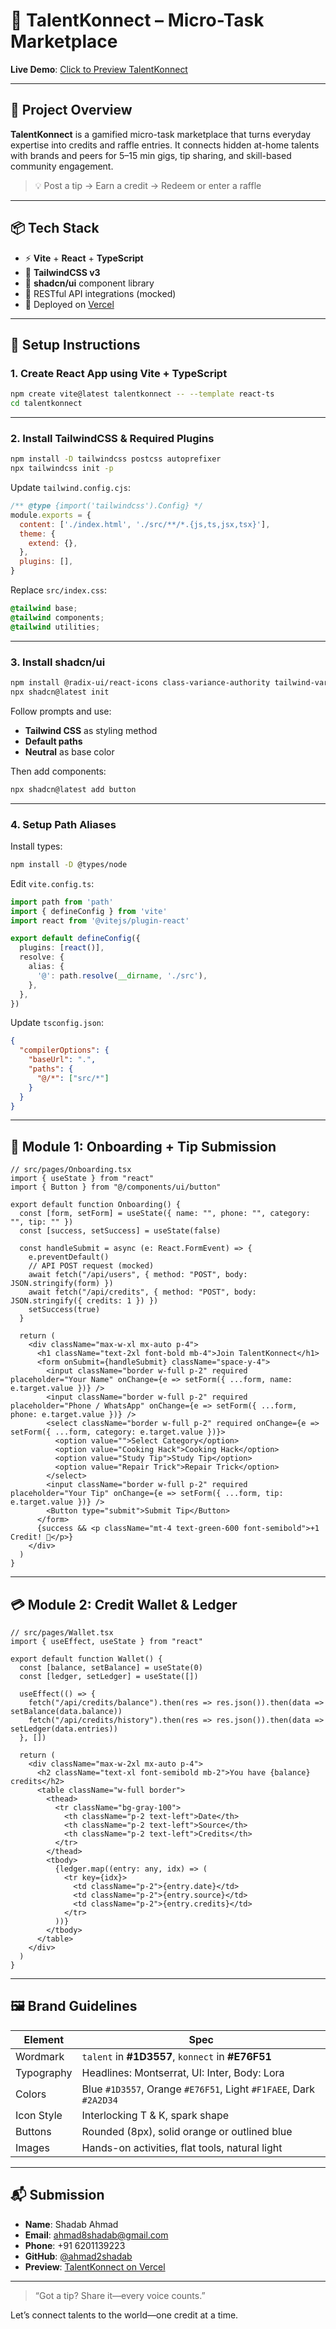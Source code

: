 
# 🚀 TalentKonnect – Micro-Task Marketplace

**Live Demo**: [Click to Preview TalentKonnect](https://talentkonnect-d8rm64pa7-shadabs-projects-c1a9c904.vercel.app/)

---

## 🧠 Project Overview

**TalentKonnect** is a gamified micro-task marketplace that turns everyday expertise into credits and raffle entries. It connects hidden at-home talents with brands and peers for 5–15 min gigs, tip sharing, and skill-based community engagement.

> 💡 Post a tip → Earn a credit → Redeem or enter a raffle

---

## 📦 Tech Stack

- ⚡ **Vite** + **React** + **TypeScript**
- 🎨 **TailwindCSS v3**
- 🧩 **shadcn/ui** component library
- 🔐 RESTful API integrations (mocked)
- 📍 Deployed on [Vercel](https://vercel.com)

---

## 🔧 Setup Instructions

### 1. Create React App using Vite + TypeScript

```bash
npm create vite@latest talentkonnect -- --template react-ts
cd talentkonnect
```

---

### 2. Install TailwindCSS & Required Plugins

```bash
npm install -D tailwindcss postcss autoprefixer
npx tailwindcss init -p
```

Update `tailwind.config.cjs`:

```js
/** @type {import('tailwindcss').Config} */
module.exports = {
  content: ['./index.html', './src/**/*.{js,ts,jsx,tsx}'],
  theme: {
    extend: {},
  },
  plugins: [],
}
```

Replace `src/index.css`:

```css
@tailwind base;
@tailwind components;
@tailwind utilities;
```

---

### 3. Install shadcn/ui

```bash
npm install @radix-ui/react-icons class-variance-authority tailwind-variants lucide-react
npx shadcn@latest init
```

Follow prompts and use:
- **Tailwind CSS** as styling method
- **Default paths**
- **Neutral** as base color

Then add components:
```bash
npx shadcn@latest add button
```

---

### 4. Setup Path Aliases

Install types:
```bash
npm install -D @types/node
```

Edit `vite.config.ts`:

```ts
import path from 'path'
import { defineConfig } from 'vite'
import react from '@vitejs/plugin-react'

export default defineConfig({
  plugins: [react()],
  resolve: {
    alias: {
      '@': path.resolve(__dirname, './src'),
    },
  },
})
```

Update `tsconfig.json`:

```json
{
  "compilerOptions": {
    "baseUrl": ".",
    "paths": {
      "@/*": ["src/*"]
    }
  }
}
```

---

## 🧩 Module 1: Onboarding + Tip Submission

```tsx
// src/pages/Onboarding.tsx
import { useState } from "react"
import { Button } from "@/components/ui/button"

export default function Onboarding() {
  const [form, setForm] = useState({ name: "", phone: "", category: "", tip: "" })
  const [success, setSuccess] = useState(false)

  const handleSubmit = async (e: React.FormEvent) => {
    e.preventDefault()
    // API POST request (mocked)
    await fetch("/api/users", { method: "POST", body: JSON.stringify(form) })
    await fetch("/api/credits", { method: "POST", body: JSON.stringify({ credits: 1 }) })
    setSuccess(true)
  }

  return (
    <div className="max-w-xl mx-auto p-4">
      <h1 className="text-2xl font-bold mb-4">Join TalentKonnect</h1>
      <form onSubmit={handleSubmit} className="space-y-4">
        <input className="border w-full p-2" required placeholder="Your Name" onChange={e => setForm({ ...form, name: e.target.value })} />
        <input className="border w-full p-2" required placeholder="Phone / WhatsApp" onChange={e => setForm({ ...form, phone: e.target.value })} />
        <select className="border w-full p-2" required onChange={e => setForm({ ...form, category: e.target.value })}>
          <option value="">Select Category</option>
          <option value="Cooking Hack">Cooking Hack</option>
          <option value="Study Tip">Study Tip</option>
          <option value="Repair Trick">Repair Trick</option>
        </select>
        <input className="border w-full p-2" required placeholder="Your Tip" onChange={e => setForm({ ...form, tip: e.target.value })} />
        <Button type="submit">Submit Tip</Button>
      </form>
      {success && <p className="mt-4 text-green-600 font-semibold">+1 Credit! 🎉</p>}
    </div>
  )
}
```

---

## 💳 Module 2: Credit Wallet & Ledger

```tsx
// src/pages/Wallet.tsx
import { useEffect, useState } from "react"

export default function Wallet() {
  const [balance, setBalance] = useState(0)
  const [ledger, setLedger] = useState([])

  useEffect(() => {
    fetch("/api/credits/balance").then(res => res.json()).then(data => setBalance(data.balance))
    fetch("/api/credits/history").then(res => res.json()).then(data => setLedger(data.entries))
  }, [])

  return (
    <div className="max-w-2xl mx-auto p-4">
      <h2 className="text-xl font-semibold mb-2">You have {balance} credits</h2>
      <table className="w-full border">
        <thead>
          <tr className="bg-gray-100">
            <th className="p-2 text-left">Date</th>
            <th className="p-2 text-left">Source</th>
            <th className="p-2 text-left">Credits</th>
          </tr>
        </thead>
        <tbody>
          {ledger.map((entry: any, idx) => (
            <tr key={idx}>
              <td className="p-2">{entry.date}</td>
              <td className="p-2">{entry.source}</td>
              <td className="p-2">{entry.credits}</td>
            </tr>
          ))}
        </tbody>
      </table>
    </div>
  )
}
```

---

## 🖼 Brand Guidelines

| Element      | Spec                                  |
|--------------|----------------------------------------|
| Wordmark     | `talent` in **#1D3557**, `konnect` in **#E76F51** |
| Typography   | Headlines: Montserrat, UI: Inter, Body: Lora |
| Colors       | Blue `#1D3557`, Orange `#E76F51`, Light `#F1FAEE`, Dark `#2A2D34` |
| Icon Style   | Interlocking T & K, spark shape        |
| Buttons      | Rounded (8px), solid orange or outlined blue |
| Images       | Hands-on activities, flat tools, natural light |

---

## 📬 Submission

- **Name**: Shadab Ahmad  
- **Email**: ahmad8shadab@gmail.com  
- **Phone**: +91 6201139223  
- **GitHub**: [@ahmad2shadab](https://github.com/ahmad2shadab)  
- **Preview**: [TalentKonnect on Vercel](https://talentkonnect-d8rm64pa7-shadabs-projects-c1a9c904.vercel.app/)

---

> “Got a tip? Share it—every voice counts.”

Let’s connect talents to the world—one credit at a time.
